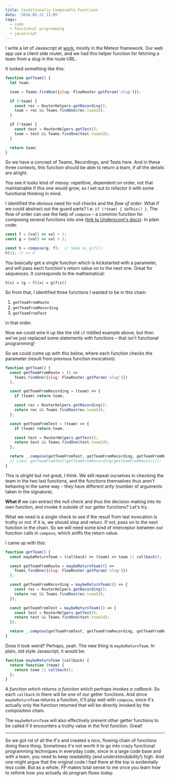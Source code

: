 ```yaml
---
title: Conditionally Composable Functions
date: '2016-05-21 11:05'
tags:
  - code
  - functional programming
  - javascript
---
```


I write a lot of Javascript at [work](http://lookback.io), mostly in the Meteor framework. Our web app use a client side router, and we had this helper function for fetching a team from a slug in the route URL.

It looked something like this:

```js
function getTeam() {
  let team;

  team = Teams.findOne({slug: FlowRouter.getParam('slug')});

  if (!team) {
    const rec = RouterHelpers.getRecording();
    team = rec && Teams.findOne(rec.teamId);
  }

  if (!team) {
    const test = RouterHelpers.getTest();
    team = test && Teams.findOne(test.teamId);
  }

  return team;
}
```

So we have a concept of Teams, Recordings, and Tests here. And in these three contexts, this function should be able to return a team, if all the details are alright.

You see it looks kind of messy: repetitive, dependent on order, not that maintainable if this one would grow, so I set out to refactor it with some functional thinking in mind.

I identified the obvious need for null checks and the *flow of order*. What if we could abstract out the guard parts? I.e. `if (!team) { doThis() }`. The flow of order can use the help of `compose` – a common function for composing several functions into one ([link to Underscore's docs](http://underscorejs.org/#compose)). In plain code:

```js
const f = (val) => val + 1;
const g = (val) => val + 2;

const h = compose(g, f);  // Same as g(f())
h(1); // => 4
```

You basically get a single function which is kickstarted with a parameter, and will pass each function's return value on to the next one. Great for sequences. It corresponds to the mathematical:

```
h(x) = (g ∘ f)(x) = g(f(x))
```

So from that, I identified three functions I wanted to be in this chain:

1. `getTeamFromRoute`
2. `getTeamFromRecording`
3. `getTeamFromTest`

in that order.

Now we *could* wire it up like the old `if` riddled example above, but then we've just replaced some statements with functions – that isn't functional programming!

So we could come up with this below, where each function checks the parameter (result from previous function invocation):

```js
function getTeam() {
  const getTeamFromRoute = () =>
    Teams.findOne({slug: FlowRouter.getParam('slug')})
  );

  const getTeamFromRecording = (team) => {
    if (team) return team;

    const rec = RouterHelpers.getRecording();
    return rec && Teams.findOne(rec.teamId);
  };

  const getTeamFromTest = (team) => {
    if (team) return team;

    const test = RouterHelpers.getTest();
    return test && Teams.findOne(test.teamId);
  };

  return _.compose(getTeamFromTest, getTeamFromRecording, getTeamFromRoute)();
  // Like: getTeamFromTest(getTeamFromRecording(getTeamFromRoute()));
}
```

This is *alright* but not great, I think. We still repeat ourselves in checking the team in the two last functions, and the functions themselves thus aren't behaving in the same way – they have different *arity* (number of arguments taken in the signature).

**What if** we can extract the null check and thus the decision making into its own function, and invoke it outside of our getter functions? Let's try.

What we need is a single check to see if the result from last invocation is truthy or not. If it is, we should stop and return. If not, pass on to the next function in the chain. So we will need some kind of interceptor between our function calls in `compose`, which sniffs the return value.

I came up with this:

```js
function getTeam() {
  const maybeReturnTeam = (callback) => (team) => team || callback();

  const getTeamFromRoute = maybeReturnTeam(() =>
    Teams.findOne({slug: FlowRouter.getParam('slug')})
  );

  const getTeamFromRecording = maybeReturnTeam(() => {
    const rec = RouterHelpers.getRecording();
    return rec && Teams.findOne(rec.teamId);
  });

  const getTeamFromTest = maybeReturnTeam(() => {
    const test = RouterHelpers.getTest();
    return test && Teams.findOne(test.teamId);
  });

  return _.compose(getTeamFromTest, getTeamFromRecording, getTeamFromRoute)();
}
```

Does it look weird? Perhaps, yeah. The new thing is `maybeReturnTeam`. In plain, old style Javascript, it would be:

```js
function maybeReturnTeam (callback) {
  return function (team) {
    return team || callback();
  };
}
```

A *function which returns a function which perhaps invokes a callback*. So each `callback` in there will be one of our getter functions. And since `maybeReturnTeam` returns a function, it'll play well with `compose`, since it's actually only the function returned that will be directly invoked by the composition chain.

The `maybeReturnTeam` will also effectively prevent other getter functions to be called if it encounters a truthy value in the first function. Great!

***

So we got rid of all the if's and created a nice, flowing chain of functions doing there thing. Sometimes it's not worth it to go into crazy functional programming techniques in everyday code, since in a large code base and with a team, you need to keep readability (and *understandability*!) high. And one might argue that the original code I had there at the top is evidentally less code. But as a whole, FP makes total sense to me once you learn how to rethink how you actually do program flows today.
